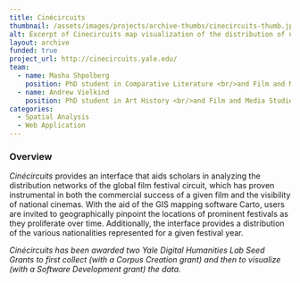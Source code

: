 ```yaml
---
title: Cinécircuits
thumbnail: /assets/images/projects/archive-thumbs/cinecircuits-thumb.jpg
alt: Excerpt of Cinecircuits map visualization of the distribution of networks of the global film festival circuit
layout: archive
funded: true
project_url: http://cinecircuits.yale.edu/
team:
  - name: Masha Shpolberg
    position: PhD student in Comparative Literature <br/>and Film and Media Studies
  - name: Andrew Vielkind
    position: PhD student in Art History <br/>and Film and Media Studies
categories:
  - Spatial Analysis
  - Web Application
---
```


### Overview

*Cinécircuits* provides an interface that aids scholars in analyzing the distribution networks of the global film festival circuit, which has proven instrumental in both the commercial success of a given film and the visibility of national cinemas. With the aid of the GIS mapping software Carto, users are invited to geographically pinpoint the locations of prominent festivals as they proliferate over time. Additionally, the interface provides a distribution of the various nationalities represented for a given festival year.

*Cinécircuits has been awarded two Yale Digital Humanities Lab Seed Grants to first collect (with a Corpus Creation grant) and then to visualize (with a Software Development grant) the data.*